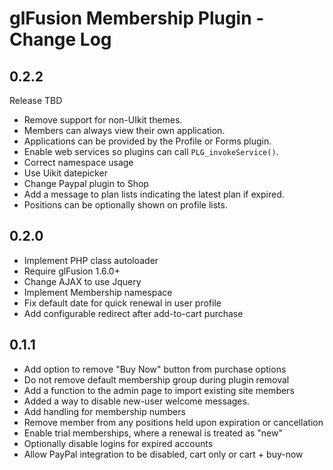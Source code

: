 # glFusion Membership Plugin - Change Log

## 0.2.2
Release TBD
- Remove support for non-UIkit themes.
- Members can always view their own application.
- Applications can be provided by the Profile or Forms plugin.
- Enable web services so plugins can call `PLG_invokeService()`.
- Correct namespace usage
- Use Uikit datepicker
- Change Paypal plugin to Shop
- Add a message to plan lists indicating the latest plan if expired.
- Positions can be optionally shown on profile lists.

## 0.2.0
- Implement PHP class autoloader
- Require glFusion 1.6.0+
- Change AJAX to use Jquery
- Implement Membership namespace
- Fix default date for quick renewal in user profile
- Add configurable redirect after add-to-cart purchase

## 0.1.1
- Add option to remove "Buy Now" button from purchase options
- Do not remove default membership group during plugin removal
- Add a function to the admin page to import existing site members
- Added a way to disable new-user welcome messages.
- Add handling for membership numbers
- Remove member from any positions held upon expiration or cancellation
- Enable trial memberships, where a renewal is treated as "new"
- Optionally disable logins for expired accounts
- Allow PayPal integration to be disabled, cart only or cart + buy-now
